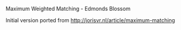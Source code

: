Maximum Weighted Matching - Edmonds Blossom 

Initial version ported from http://jorisvr.nl/article/maximum-matching